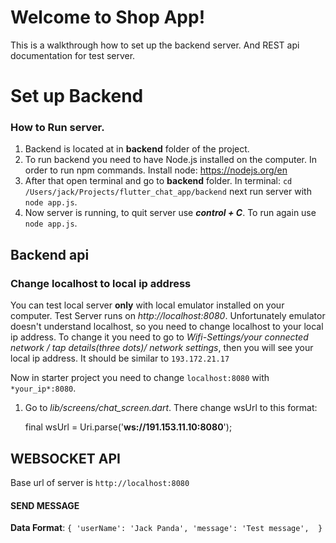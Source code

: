 # Welcome to Shop App!

This is a walkthrough how to set up the backend server. And REST api documentation for test server.
# Set up Backend
### How to Run server.
1. Backend is located at in **backend** folder of the project.
2. To run backend you need to have Node.js installed on the computer. In order to run npm commands. Install node: https://nodejs.org/en
3. After that open terminal and go to **backend** folder. In terminal:
 `cd /Users/jack/Projects/flutter_chat_app/backend`
 next run server with `node app.js`.
 4. Now server is running, to quit server use ***control + C***. To run again use `node app.js`.



## Backend api

### Change localhost to local ip address
You can test local server **only** with local emulator installed on your computer. Test Server runs on *http://localhost:8080*. Unfortunately emulator doesn't understand localhost, so you need to change localhost to your local ip address. To change it you need to go to *Wifi-Settings/your connected network / tap details(three dots)/ network settings*, then you will see your local ip address. It should be similar to `193.172.21.17`

Now in starter project you need to change `localhost:8080` with `*your_ip*:8080`.
1. Go to *lib/screens/chat_screen.dart*. There change wsUrl to this format:

     final wsUrl = Uri.parse('**ws://191.153.11.10:8080**');

## WEBSOCKET API

Base url of server is `http://localhost:8080`

#### SEND MESSAGE

**Data Format**: `{
  'userName': 'Jack Panda',
  'message': 'Test message',  }`



